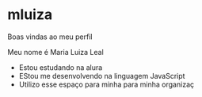 # mluiza

Boas vindas ao meu perfil

Meu nome é Maria Luiza Leal

* Estou estudando na alura
* EStou me desenvolvendo na linguagem JavaScript
* Utilizo esse espaço para minha para minha organizaç
